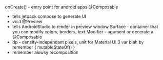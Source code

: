 onCreate() - entry point for android apps
@Composable 
- tells jetpack compose to generate UI
- void 
@Preview
- tells AndroidStudio to render in preview window
Surface - container that you can modify colors, borders, text
Modifier - agument or decerate a @Composable
- dp - density-independant pixels, unit for Material UI 3
var blah by remember { mutableStateOf() }
- remember alowsy recomposition
